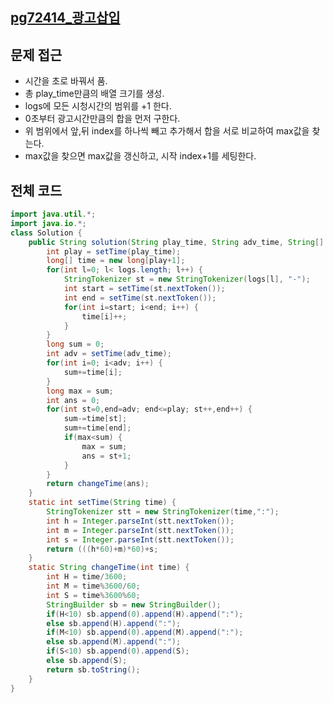 ## [pg72414_광고삽입](https://school.programmers.co.kr/learn/courses/30/lessons/81303)

## 문제 접근
- 시간을 초로 바꿔서 품.
- 총 play_time만큼의 배열 크기를 생성.
- logs에 모든 시청시간의 범위를 +1 한다.
- 0초부터 광고시간만큼의 합을 먼저 구한다.
- 위 범위에서 앞,뒤 index를 하나씩 빼고 추가해서 합을 서로 비교하여 max값을 찾는다.
- max값을 찾으면 max값을 갱신하고, 시작 index+1를 세팅한다.

## 전체 코드

```java
import java.util.*;
import java.io.*;
class Solution {
    public String solution(String play_time, String adv_time, String[] logs) {
        int play = setTime(play_time);
        long[] time = new long[play+1];
        for(int l=0; l< logs.length; l++) {
            StringTokenizer st = new StringTokenizer(logs[l], "-");
            int start = setTime(st.nextToken());
            int end = setTime(st.nextToken());
            for(int i=start; i<end; i++) {
                time[i]++;
            }
        }
        long sum = 0;
        int adv = setTime(adv_time);
        for(int i=0; i<adv; i++) {
            sum+=time[i];
        }
        long max = sum;
        int ans = 0;
        for(int st=0,end=adv; end<=play; st++,end++) {
            sum-=time[st];
            sum+=time[end];
            if(max<sum) {
                max = sum;
                ans = st+1;
            }
        }
        return changeTime(ans);
    }
    static int setTime(String time) {
        StringTokenizer stt = new StringTokenizer(time,":");
        int h = Integer.parseInt(stt.nextToken());
        int m = Integer.parseInt(stt.nextToken());
        int s = Integer.parseInt(stt.nextToken());
        return (((h*60)+m)*60)+s;
    }
    static String changeTime(int time) {
        int H = time/3600;
        int M = time%3600/60;
        int S = time%3600%60;
        StringBuilder sb = new StringBuilder();
        if(H<10) sb.append(0).append(H).append(":");
        else sb.append(H).append(":");
        if(M<10) sb.append(0).append(M).append(":");
        else sb.append(M).append(":");
        if(S<10) sb.append(0).append(S);
        else sb.append(S);
        return sb.toString();
    }
}
```
